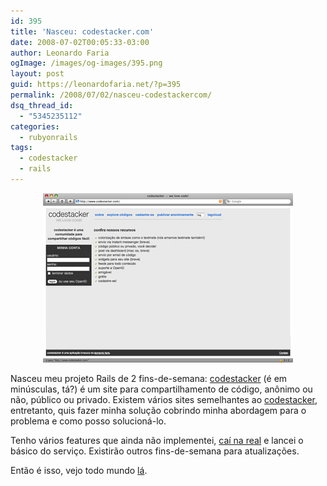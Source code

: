 ```yaml
---
id: 395
title: 'Nasceu: codestacker.com'
date: 2008-07-02T00:05:33-03:00
author: Leonardo Faria
ogImage: /images/og-images/395.png
layout: post
guid: https://leonardofaria.net/?p=395
permalink: /2008/07/02/nasceu-codestackercom/
dsq_thread_id:
  - "5345235112"
categories:
  - rubyonrails
tags:
  - codestacker
  - rails
---
```

<center>
  <a href='http://www.codestacker.com'><img src="/wp-content/uploads/2008/07/codestacker.jpg" alt="" title="codestacker" /></a>
</center>

Nasceu meu projeto Rails de 2 fins-de-semana: [codestacker](http://www.codestacker.com) (é em minúsculas, tá?) é um site para compartilhamento de código, anônimo ou não, público ou privado. Existem vários sites semelhantes ao [codestacker](http://www.codestacker.com), entretanto, quis fazer minha solução cobrindo minha abordagem para o problema e como posso solucioná-lo.

Tenho vários features que ainda não implementei, [caí na real](http://gettingreal.37signals.com/GR_por.php) e lancei o básico do serviço. Existirão outros fins-de-semana para atualizações.

Então é isso, vejo todo mundo [lá](http://www.codestacker.com).
